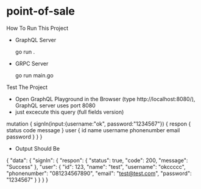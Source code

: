 # point-of-sale

How To Run This Project

 - GraphQL Server
 
      go run .
 
 
 - GRPC Server 
      
      
      go run main.go


Test The Project
- Open GraphQL Playground in the Browser (type http://localhost:8080/), GraphQL server uses port 8080
- just excecute this query (full fields version)

mutation {
  signIn(input:{username:"ok", password:"1234567"}) {
    respon {
      status
      code
      message
    }
    user {
          id
          name
          username
          phonenumber
          email
          password
    }
  }
}


- Output Should Be

{
  "data": {
    "signIn": {
      "respon": {
        "status": true,
        "code": 200,
        "message": "Success"
      },
      "user": {
        "id": 123,
        "name": "test",
        "username": "okccccc",
        "phonenumber": "081234567890",
        "email": "test@test.com",
        "password": "1234567"
      }
    }
  }
}



